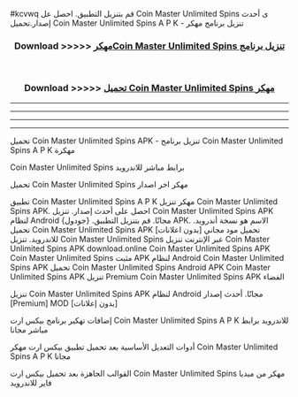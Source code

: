 #kcvwq قم بتنزيل التطبيق. احصل عل Coin Master Unlimited Spins  ى أحدث إصدار.تحميل Coin Master Unlimited Spins  A P K - تنزيل برنامج مهكر



<div align="center">
<h3>Download >>>>> <a href="https://ar-sites.web.app/?ar= Coin Master Unlimited Spins ">مهكرCoin Master Unlimited Spins  تنزيل برنامج</a></h3><br>

<h3>Download >>>>> <a href="https://ar-sites.web.app/?ar= Coin Master Unlimited Spins ">تحميل Coin Master Unlimited Spins  مهكر</a></h3>
</div>


----------------------------------------------------------

----------------------------------------------------------

----------------------------------------------------------

----------------------------------------------------------


تحميل Coin Master Unlimited Spins  APK - تنزيل برنامج Coin Master Unlimited Spins  A P K مهكرة

Coin Master Unlimited Spins  برابط مباشر للاندرويد

تحميل Coin Master Unlimited Spins  مهكر اخر اصدار

تطبيق Coin Master Unlimited Spins  A P K مهكر
تنزيل Coin Master Unlimited Spins  APK. احصل على أحدث إصدار.
تنزيل Coin Master Unlimited Spins  APK لنظام Android مجانًا.
قم بتنزيل التطبيق. {جودول} APK. الاسم هو نسخة أندرويد.
تحميل Coin Master Unlimited Spins  APK [بدون اعلانات]
تحميل مود مجاني للاندرويد.
تنزيل Coin Master Unlimited Spins  عبر الإنترنت
تنزيل Coin Master Unlimited Spins  APK
download.online Coin Master Unlimited Spins  APK
Coin Master Unlimited Spins  مثبت APK لنظام Android
Coin Master Unlimited Spins  APK
تحميل Coin Master Unlimited Spins  Android APK
Coin Master Unlimited Spins  APK تنزيل Premium
Coin Master Unlimited Spins  APK الفضاء

تنزيل Coin Master Unlimited Spins  APK لنظام Android مجانًا. أحدث إصدار [Premium] MOD [بدون إعلانات]

إضافات تهكير برنامج بيكس ارت Coin Master Unlimited Spins  A P K للاندرويد برابط مباشر مجانا

أدوات التعديل الأساسية بعد تحميل تطبيق بيكس ارت مهكر Coin Master Unlimited Spins  A P K مجانا

القوالب الجاهزة بعد تحميل بيكس ارت Coin Master Unlimited Spins  مهكر من ميديا فاير للاندرويد



